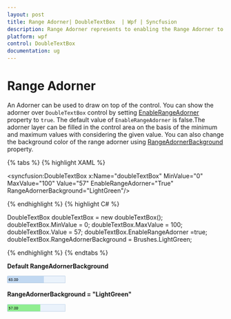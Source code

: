 ```yaml
---
layout: post
title: Range Adorner| DoubleTextBox  | Wpf | Syncfusion
description: Range Adorner represents to enabling the Range Adorner to the control and customization of the Range Adorner Background  
platform: wpf
control: DoubleTextBox 
documentation: ug
---
```


# Range Adorner

An Adorner can be used to draw on top of the control. You can show the adorner over `DoubleTextBox` control by setting [EnableRangeAdorner](https://help.syncfusion.com/cr/cref_files/wpf/Syncfusion.Shared.Wpf~Syncfusion.Windows.Shared.EditorBase~EnableRangeAdorner.html) property to `true`. The default value of `EnableRangeAdorner` is false.The adorner layer can be filled in the control area on the basis of the minimum and maximum values with considering the given value. You can also change the background color of the range adorner using [RangeAdornerBackground](https://help.syncfusion.com/cr/cref_files/wpf/Syncfusion.Shared.Wpf~Syncfusion.Windows.Shared.EditorBase~RangeAdornerBackground.html) property.

{% tabs %}
{% highlight XAML %}

<syncfusion:DoubleTextBox x:Name="doubleTextBox" MinValue="0" MaxValue="100" Value="57" EnableRangeAdorner="True" RangeAdornerBackground="LightGreen"/>

{% endhighlight %}
{% highlight C# %}

DoubleTextBox doubleTextBox = new doubleTextBox();
doubleTextBox.MinValue = 0;
doubleTextBox.MaxValue = 100;
doubleTextBox.Value = 57;
doubleTextBox.EnableRangeAdorner =true;
doubleTextBox.RangeAdornerBackground = Brushes.LightGreen;

{% endhighlight %}
{% endtabs %}

**Default RangeAdornerBackground**

![Range Adorner](Range-Adorner_images/Range-Adorner_img1.png)

**RangeAdornerBackground = "LightGreen"**

![Range adorner background](Range-Adorner_images/Range-Adorner_img2.png)
